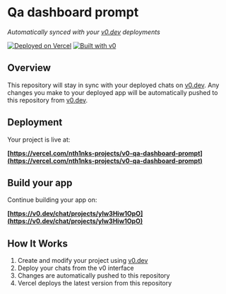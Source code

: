 # Qa dashboard prompt

*Automatically synced with your [v0.dev](https://v0.dev) deployments*

[![Deployed on Vercel](https://img.shields.io/badge/Deployed%20on-Vercel-black?style=for-the-badge&logo=vercel)](https://vercel.com/nth1nks-projects/v0-qa-dashboard-prompt)
[![Built with v0](https://img.shields.io/badge/Built%20with-v0.dev-black?style=for-the-badge)](https://v0.dev/chat/projects/ylw3Hiw1OpO)

## Overview

This repository will stay in sync with your deployed chats on [v0.dev](https://v0.dev).
Any changes you make to your deployed app will be automatically pushed to this repository from [v0.dev](https://v0.dev).

## Deployment

Your project is live at:

**[https://vercel.com/nth1nks-projects/v0-qa-dashboard-prompt](https://vercel.com/nth1nks-projects/v0-qa-dashboard-prompt)**

## Build your app

Continue building your app on:

**[https://v0.dev/chat/projects/ylw3Hiw1OpO](https://v0.dev/chat/projects/ylw3Hiw1OpO)**

## How It Works

1. Create and modify your project using [v0.dev](https://v0.dev)
2. Deploy your chats from the v0 interface
3. Changes are automatically pushed to this repository
4. Vercel deploys the latest version from this repository